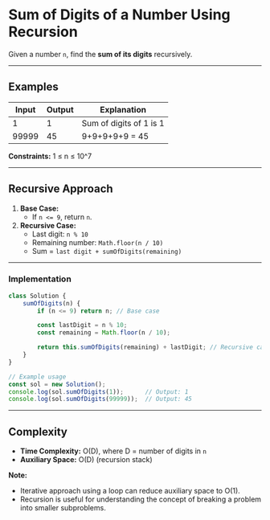 
# Sum of Digits of a Number Using Recursion

Given a number `n`, find the **sum of its digits** recursively.

---

## Examples

| Input   | Output | Explanation                  |
|---------|--------|------------------------------|
| 1       | 1      | Sum of digits of 1 is 1      |
| 99999   | 45     | 9+9+9+9+9 = 45               |

**Constraints:** 1 ≤ n ≤ 10^7

---

## Recursive Approach

1. **Base Case:**  
   - If `n <= 9`, return `n`.  
2. **Recursive Case:**  
   - Last digit: `n % 10`  
   - Remaining number: `Math.floor(n / 10)`  
   - Sum = `last digit + sumOfDigits(remaining)`

---

### Implementation

```js
class Solution {
    sumOfDigits(n) {
        if (n <= 9) return n; // Base case

        const lastDigit = n % 10;
        const remaining = Math.floor(n / 10);

        return this.sumOfDigits(remaining) + lastDigit; // Recursive call
    }
}

// Example usage
const sol = new Solution();
console.log(sol.sumOfDigits(1));      // Output: 1
console.log(sol.sumOfDigits(99999));  // Output: 45
````

---

## Complexity

* **Time Complexity:** O(D), where D = number of digits in `n`
* **Auxiliary Space:** O(D) (recursion stack)

**Note:**

* Iterative approach using a loop can reduce auxiliary space to O(1).
* Recursion is useful for understanding the concept of breaking a problem into smaller subproblems.

